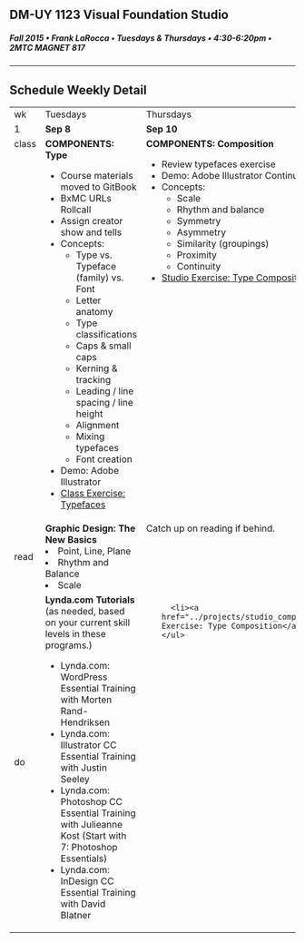 ## DM-UY 1123 Visual Foundation Studio
##### Fall 2015 • Frank LaRocca • Tuesdays & Thursdays • 4:30-6:20pm • 2MTC MAGNET 817 
---
## Schedule Weekly Detail

<table>
<tr>
<td>wk</td>
<td>Tuesdays</td>
<td>Thursdays</td>
</tr>
<tr>
  <td valign="top">1</td>
  <td valign="top" width="48%"><strong>Sep 8</strong></td>
  <td valign="top" width="48%"><strong>Sep 10</strong></td>
</tr>

<!-- class -->
<tr>
<td valign="top">class</td>
<td valign="top">
  <strong>COMPONENTS: Type</strong><br>
  <ul>
    <li>Course materials moved to GitBook</li>
    <li>BxMC URLs Rollcall</li>
    <li>Assign creator show and tells</li>
    <li>Concepts:
      <ul>
        <li>Type vs. Typeface (family) vs. Font</li>
        <li>Letter anatomy</li>
        <li>Type classifications</li>
        <li>Caps &amp; small caps</li>
        <li>Kerning &amp; tracking</li>
        <li>Leading / line spacing / line height</li>
        <li>Alignment</li>
        <li>Mixing typefaces</li>
        <li>Font creation</li>
      </ul>
    </li>
    <li>Demo: Adobe Illustrator</li>
    <li><a href="../class_exercises/exercise_typefaces.md" target="_blank">Class Exercise: Typefaces</a></li>
  </ul>
</td>
<td valign="top">
  <strong>COMPONENTS: Composition</strong><br>
  <ul>
    <li>Review typefaces exercise</li>
    <li>Demo: Adobe Illustrator Continued</li>
    <li>Concepts:
      <ul>
        <li>Scale</li>
        <li>Rhythm and balance</li>
        <li>Symmetry</li>
        <li>Asymmetry</li>
        <li>Similarity (groupings)</li>
        <li>Proximity</li>
        <li>Continuity</li>
      </ul>
    </li>
    <li><a href="../projects/studio_composition.md">Studio Exercise: Type Compositions</a></li>
  </ul>

</td>
</tr>

<!-- reading -->
<tr>
  <td>read</td>
  <td valign="top"><strong>Graphic Design: The New Basics</strong><br>
  <li>Point, Line, Plane</li>
  <li>Rhythm and Balance</li>
  <li>Scale</li>
  </td>
  <td valign="top">Catch up on reading if behind.</td>
</tr>

<!-- do -->
<tr>
  <td>do</td>
  <td valign="top"><strong>Lynda.com Tutorials</strong> (as needed, based on your current skill levels in these programs.)
    <ul>
      <li>Lynda.com: WordPress Essential Training with Morten Rand-Hendriksen</li>
      <li>Lynda.com: Illustrator CC Essential Training with Justin Seeley</li>
      <li>Lynda.com: Photoshop CC Essential Training with Julieanne Kost (Start with 7: Photoshop Essentials)</li>
      <li>Lynda.com: InDesign CC Essential Training with David Blatner</li>
    </ul>
  </td>
  <td valign="top">
    <ul>
   
      <li><a href="../projects/studio_composition.md">Studio Exercise: Type Composition</a> as homework</li>
    </ul>
  </td>
</tr>
</table>








